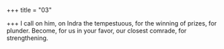 +++
title = "03"

+++
I call on him, on Indra the tempestuous, for the winning of prizes, for  plunder.
Become, for us in your favor, our closest comrade, for strengthening.